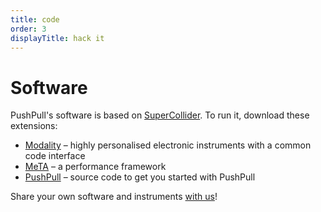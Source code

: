 ```yaml
---
title: code
order: 3
displayTitle: hack it
---
```


# Software

PushPull's software is based on [SuperCollider](http://supercollider.github.io). 
To run it, download these extensions:

+ [Modality](http://modalityteam.github.io) – highly personalised electronic instruments with a common code interface 
+ [MeTA](https://github.com/3DMIN/MeTA) – a performance framework
+ [PushPull](https://github.com/3DMIN/pushPull) – source code to get you started with PushPull

Share your own software and instruments [with us](https://github.com/3DMIN/3DMIN.github.io/issues/new)!